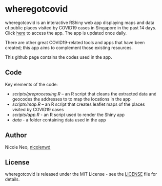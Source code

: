 # wheregotcovid
wheregotcovid is an interactive RShiny web app displaying maps and data of public places visited by COVID19 cases in Singapore in the past 14 days. Click [here](https://wheregotcovid.herokuapp.com) to access the app. The app is updated once daily.

There are other great COVID19-related tools and apps that have been created; this app aims to complement those existing resources.

This github page contains the codes used in the app.

## Code
Key elements of the code:
- *scripts/preprocessing.R* – an R script that cleans the extracted data and geocodes the addresses to to map the locations in the app
- *scripts/map.R* – an R script that creates leaflet maps of the places visited by COVID19 cases
- *scripts/app.R* - an R script used to render the Shiny app
- *data* - a folder containing data used in the app

## Author
Nicole Neo, [nicolenwd](https://github.com/nicolenwd)

## License
wheregotcovid is released under the MIT License - see the [LICENSE](LICENSE) file for details.

